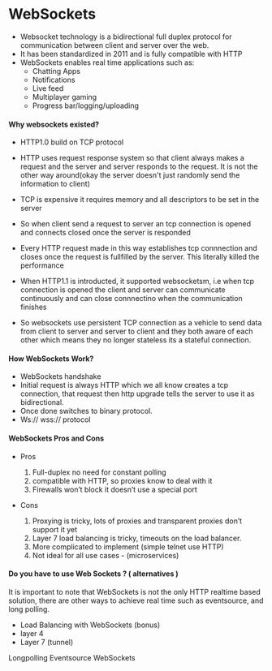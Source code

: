 # WebSockets

- Websocket technology is a bidirectional full duplex protocol for communication between client and server over the web.
- It has been standardized in 2011 and is fully compatible with HTTP
- WebSockets enables real time applications such as:
    - Chatting Apps
    - Notifications
    - Live feed
    - Multiplayer gaming
    - Progress bar/logging/uploading


#### Why websockets existed?

- HTTP1.0 build on TCP protocol
- HTTP uses request response system so that client always makes a request and the server and server responds to the request. It is not the other way around(okay the server doesn't just randomly send the information to client)

- TCP is expensive it requires memory and all descriptors to be set in the server

- So when client send a request to server an tcp connection is opened and connects closed once the server is responded
- Every HTTP request made in this way establishes tcp connnection and closes once the request is fullfilled by the server. This literally killed the performance

- When HTTP1.1 is introducted, it supported websocketsm, i.e when tcp connection is opened the client and server can communicate continuously and can close connnectino when the communication finishes

- So websockets use persistent TCP connection  as a vehicle to send data from client to server and server to client and they both aware of each other which means they no longer stateless its a stateful connection. 


#### How WebSockets Work?
- WebSockets handshake 
- Initial request is always HTTP which we all know creates a tcp connection, that request then http upgrade tells the server to use it as bidirectional.  
- Once done switches to binary protocol. 
- Ws:// wss:// protocol 


#### WebSockets Pros and Cons

- Pros
    1. Full-duplex no need for constant polling  
    2. compatible with HTTP, so proxies know to deal with it
    3. Firewalls won’t block it doesn’t use a special port

- Cons
    1. Proxying is tricky, lots of proxies and transparent proxies don’t support it yet
    2. Layer 7 load balancing is tricky, timeouts on the load balancer. 
    3. More complicated to implement (simple telnet use HTTP)
    4. Not ideal for all use cases - (microservices)



#### Do you have to use Web Sockets ? ( alternatives  ) 
It is important to note that WebSockets is not the only HTTP realtime based solution, there are other ways to achieve real time such as eventsource, and long polling. 

- Load Balancing with WebSockets (bonus) 
- layer 4 
- Layer 7 (tunnel) 

Longpolling
Eventsource
WebSockets 